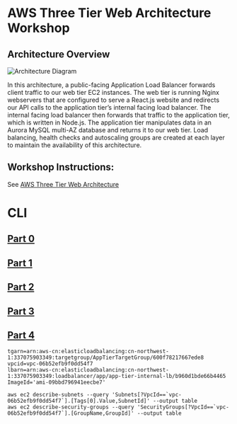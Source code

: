 # AWS Three Tier Web Architecture Workshop

## Architecture Overview
![Architecture Diagram](https://github.com/aws-samples/aws-three-tier-web-architecture-workshop/blob/main/application-code/web-tier/src/assets/3TierArch.png)

In this architecture, a public-facing Application Load Balancer forwards client traffic to our web tier EC2 instances. The web tier is running Nginx webservers that are configured to serve a React.js website and redirects our API calls to the application tier’s internal facing load balancer. The internal facing load balancer then forwards that traffic to the application tier, which is written in Node.js. The application tier manipulates data in an Aurora MySQL multi-AZ database and returns it to our web tier. Load balancing, health checks and autoscaling groups are created at each layer to maintain the availability of this architecture.

## Workshop Instructions:

See [AWS Three Tier Web Architecture](https://catalog.us-east-1.prod.workshops.aws/workshops/85cd2bb2-7f79-4e96-bdee-8078e469752a/en-US)

# CLI
## [Part 0](part0.md)
## [Part 1](part1.md)
## [Part 2](part2.md)
## [Part 3](part3.md)
## [Part 4](part4.md)
```
tgarn=arn:aws-cn:elasticloadbalancing:cn-northwest-1:337075903349:targetgroup/AppTierTargetGroup/600f78217667ede8
vpcid=vpc-06b52efb9f0dd54f7
lbarn=arn:aws-cn:elasticloadbalancing:cn-northwest-1:337075903349:loadbalancer/app/app-tier-internal-lb/b960d1bde66b4465
ImageId='ami-09bbd796941eecbe7'
```
```
aws ec2 describe-subnets --query 'Subnets[?VpcId==`vpc-06b52efb9f0dd54f7`].[Tags[0].Value,SubnetId]' --output table
aws ec2 describe-security-groups --query 'SecurityGroups[?VpcId==`vpc-06b52efb9f0dd54f7`].[GroupName,GroupId]' --output table
```

